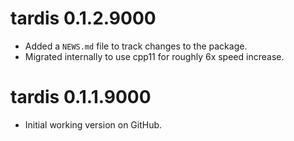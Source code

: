 # tardis 0.1.2.9000

* Added a `NEWS.md` file to track changes to the package.
* Migrated internally to use cpp11 for roughly 6x speed increase.

# tardis 0.1.1.9000

* Initial working version on GitHub.
